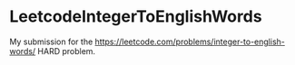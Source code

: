 # LeetcodeIntegerToEnglishWords
My submission for the https://leetcode.com/problems/integer-to-english-words/ HARD problem.

